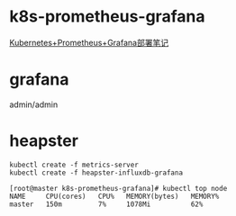 # k8s-prometheus-grafana

[Kubernetes+Prometheus+Grafana部署笔记](https://blog.51cto.com/kaliarch/2160569)


# grafana 
admin/admin


# heapster
```
kubectl create -f metrics-server  
kubectl create -f heapster-influxdb-grafana

[root@master k8s-prometheus-grafana]# kubectl top node
NAME     CPU(cores)   CPU%   MEMORY(bytes)   MEMORY%   
master   150m         7%     1078Mi          62%  
```

